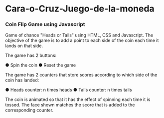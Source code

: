 # Cara-o-Cruz-Juego-de-la-moneda

### Coin Flip Game using Javascript
Game of chance "Heads or Tails" using HTML, CSS and Javascript.
The objective of the game is to add a point to each side of the coin each time it lands on that side.

The game has 2 buttons:

● Spin the coin
● Reset the game

The game has 2 counters that store scores according to which side of the coin has landed:

● Heads counter: n times heads
● Tails counter: n times tails

The coin is animated so that it has the effect of spinning each time it is tossed. 
The face shown matches the score that is added to the corresponding counter.
